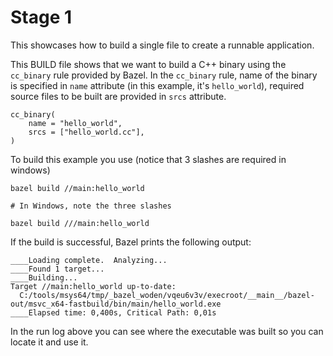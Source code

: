 # Stage 1

This showcases how to build a single file to create a runnable application.

This BUILD file shows that we want to build a C++ binary using the `cc_binary` rule provided by Bazel. In the `cc_binary` rule, name of the binary is specified in `name` attribute (in this example, it's `hello_world`), required source files to be built are provided in `srcs` attribute.

```
cc_binary(
    name = "hello_world",
    srcs = ["hello_world.cc"],
)
```

To build this example you use (notice that 3 slashes are required in windows)

```
bazel build //main:hello_world

# In Windows, note the three slashes

bazel build ///main:hello_world
```

If the build is successful, Bazel prints the following output:

```
____Loading complete.  Analyzing...
____Found 1 target...
____Building...
Target //main:hello_world up-to-date:
  C:/tools/msys64/tmp/_bazel_woden/vqeu6v3v/execroot/__main__/bazel-out/msvc_x64-fastbuild/bin/main/hello_world.exe
____Elapsed time: 0,400s, Critical Path: 0,01s
```

In the run log above you can see where the executable was built so you can locate it and use it.
